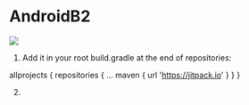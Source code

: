 # AndroidB2

[![](https://jitpack.io/v/barmizrahi/AndroidB2.svg)](https://jitpack.io/#barmizrahi/AndroidB2)


1. Add it in your root build.gradle at the end of repositories:

 allprojects {
 repositories {
   ...
   maven { url 'https://jitpack.io' }
 }
   }
   
   
 2. 

